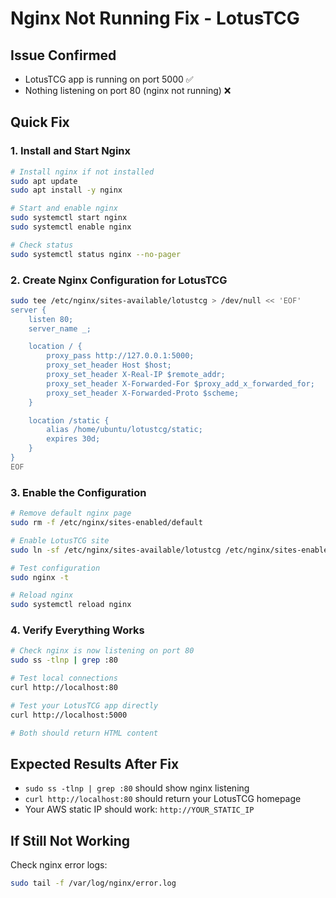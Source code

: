 # Nginx Not Running Fix - LotusTCG

## Issue Confirmed
- LotusTCG app is running on port 5000 ✅
- Nothing listening on port 80 (nginx not running) ❌

## Quick Fix

### 1. Install and Start Nginx
```bash
# Install nginx if not installed
sudo apt update
sudo apt install -y nginx

# Start and enable nginx
sudo systemctl start nginx
sudo systemctl enable nginx

# Check status
sudo systemctl status nginx --no-pager
```

### 2. Create Nginx Configuration for LotusTCG
```bash
sudo tee /etc/nginx/sites-available/lotustcg > /dev/null << 'EOF'
server {
    listen 80;
    server_name _;

    location / {
        proxy_pass http://127.0.0.1:5000;
        proxy_set_header Host $host;
        proxy_set_header X-Real-IP $remote_addr;
        proxy_set_header X-Forwarded-For $proxy_add_x_forwarded_for;
        proxy_set_header X-Forwarded-Proto $scheme;
    }

    location /static {
        alias /home/ubuntu/lotustcg/static;
        expires 30d;
    }
}
EOF
```

### 3. Enable the Configuration
```bash
# Remove default nginx page
sudo rm -f /etc/nginx/sites-enabled/default

# Enable LotusTCG site
sudo ln -sf /etc/nginx/sites-available/lotustcg /etc/nginx/sites-enabled/

# Test configuration
sudo nginx -t

# Reload nginx
sudo systemctl reload nginx
```

### 4. Verify Everything Works
```bash
# Check nginx is now listening on port 80
sudo ss -tlnp | grep :80

# Test local connections
curl http://localhost:80

# Test your LotusTCG app directly
curl http://localhost:5000

# Both should return HTML content
```

## Expected Results After Fix
- `sudo ss -tlnp | grep :80` should show nginx listening
- `curl http://localhost:80` should return your LotusTCG homepage
- Your AWS static IP should work: `http://YOUR_STATIC_IP`

## If Still Not Working
Check nginx error logs:
```bash
sudo tail -f /var/log/nginx/error.log
```